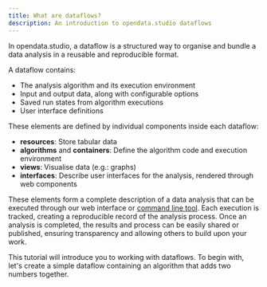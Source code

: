 ```yaml
---
title: What are dataflows?
description: An introduction to opendata.studio dataflows
---
```


In opendata.studio, a dataflow is a structured way to organise and bundle a data
analysis in a reusable and reproducible format.

A dataflow contains:

- The analysis algorithm and its execution environment
- Input and output data, along with configurable options
- Saved run states from algorithm executions
- User interface definitions

These elements are defined by individual components inside each dataflow:

- **resources**: Store tabular data
- **algorithms** and **containers**: Define the algorithm code and execution
  environment
- **views**: Visualise data (e.g.: graphs)
- **interfaces**: Describe user interfaces for the analysis, rendered through
  web components

These elements form a complete description of a data analysis that can be
executed through our web interface or
[command line tool](https://github.com/opendatastudio/cli). Each execution is
tracked, creating a reproducible record of the analysis process. Once an
analysis is completed, the results and process can be easily shared or
published, ensuring transparency and allowing others to build upon your work.

This tutorial will introduce you to working with dataflows. To begin with, let's
create a simple dataflow containing an algorithm that adds two numbers together.
